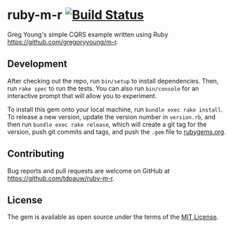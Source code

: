 # ruby-m-r [![Build Status](https://travis-ci.org/tdpauw/ruby-m-r.svg?branch=master)](https://travis-ci.org/tdpauw/ruby-m-r)

Greg Young's simple CQRS example written using Ruby https://github.com/gregoryyoung/m-r.

## Development

After checking out the repo, run `bin/setup` to install dependencies. Then, run `rake spec` to run the tests. You can also run `bin/console` for an interactive prompt that will allow you to experiment.

To install this gem onto your local machine, run `bundle exec rake install`. To release a new version, update the version number in `version.rb`, and then run `bundle exec rake release`, which will create a git tag for the version, push git commits and tags, and push the `.gem` file to [rubygems.org](https://rubygems.org).

## Contributing

Bug reports and pull requests are welcome on GitHub at https://github.com/tdpauw/ruby-m-r.


## License

The gem is available as open source under the terms of the [MIT License](http://opensource.org/licenses/MIT).
